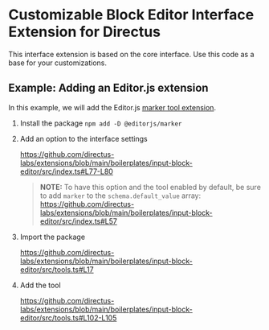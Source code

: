 # Customizable Block Editor Interface Extension for Directus

This interface extension is based on the core interface. Use this code as a base for your customizations.

## Example: Adding an Editor.js extension

In this example, we will add the Editor.js [marker tool extension](https://github.com/editor-js/marker).

1. Install the package `npm add -D @editorjs/marker`
2. Add an option to the interface settings

    https://github.com/directus-labs/extensions/blob/main/boilerplates/input-block-editor/src/index.ts#L77-L80

    > **NOTE:** To have this option and the tool enabled by default, be sure to add `marker` to the `schema.default_value` array: https://github.com/directus-labs/extensions/blob/main/boilerplates/input-block-editor/src/index.ts#L57

3. Import the package

    https://github.com/directus-labs/extensions/blob/main/boilerplates/input-block-editor/src/tools.ts#L17

4. Add the tool

    https://github.com/directus-labs/extensions/blob/main/boilerplates/input-block-editor/src/tools.ts#L102-L105
